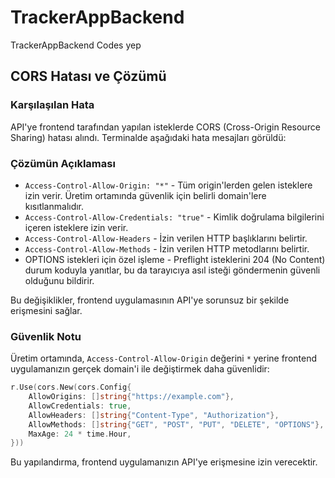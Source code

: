 # TrackerAppBackend

TrackerAppBackend Codes
yep

## CORS Hatası ve Çözümü

### Karşılaşılan Hata

API'ye frontend tarafından yapılan isteklerde CORS (Cross-Origin Resource Sharing) hatası alındı. Terminalde aşağıdaki hata mesajları görüldü:

### Çözümün Açıklaması

- `Access-Control-Allow-Origin: "*"` - Tüm origin'lerden gelen isteklere izin verir. Üretim ortamında güvenlik için belirli domain'lere kısıtlanmalıdır.
- `Access-Control-Allow-Credentials: "true"` - Kimlik doğrulama bilgilerini içeren isteklere izin verir.
- `Access-Control-Allow-Headers` - İzin verilen HTTP başlıklarını belirtir.
- `Access-Control-Allow-Methods` - İzin verilen HTTP metodlarını belirtir.
- OPTIONS istekleri için özel işleme - Preflight isteklerini 204 (No Content) durum koduyla yanıtlar, bu da tarayıcıya asıl isteği göndermenin güvenli olduğunu bildirir.

Bu değişiklikler, frontend uygulamasının API'ye sorunsuz bir şekilde erişmesini sağlar.

### Güvenlik Notu

Üretim ortamında, `Access-Control-Allow-Origin` değerini `*` yerine frontend uygulamanızın gerçek domain'i ile değiştirmek daha güvenlidir:

```go
r.Use(cors.New(cors.Config{
    AllowOrigins: []string{"https://example.com"},
    AllowCredentials: true,
    AllowHeaders: []string{"Content-Type", "Authorization"},
    AllowMethods: []string{"GET", "POST", "PUT", "DELETE", "OPTIONS"},
    MaxAge: 24 * time.Hour,
}))
```

Bu yapılandırma, frontend uygulamanızın API'ye erişmesine izin verecektir.
